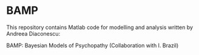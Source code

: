 # BAMP

This repository contains Matlab code for modelling and analysis written by Andreea Diaconescu:

BAMP: Bayesian Models of Psychopathy (Collaboration with I. Brazil)